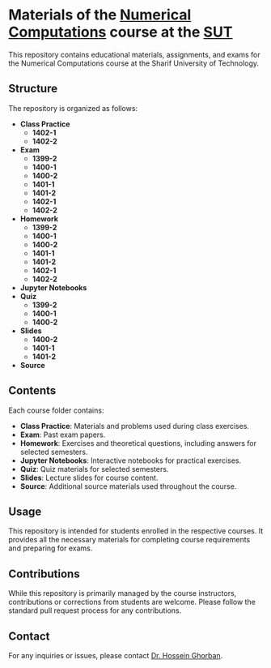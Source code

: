 # Materials of the [Numerical Computations](https://docs.ce.sharif.edu/course/40215) course at the [SUT](https://en.sharif.edu)

This repository contains educational materials, assignments, and exams for the Numerical Computations course at the Sharif University of Technology.

## Structure

The repository is organized as follows:

- **Class Practice**
  - **1402-1**
  - **1402-2**
- **Exam**
  - **1399-2**
  - **1400-1**
  - **1400-2**
  - **1401-1**
  - **1401-2**
  - **1402-1**
  - **1402-2**
- **Homework**
  - **1399-2**
  - **1400-1**
  - **1400-2**
  - **1401-1**
  - **1401-2**
  - **1402-1**
  - **1402-2**
- **Jupyter Notebooks**
- **Quiz**
  - **1399-2**
  - **1400-1**
  - **1400-2**
- **Slides**
  - **1400-2**
  - **1401-1**
  - **1401-2**
- **Source**

## Contents

Each course folder contains:

- **Class Practice**: Materials and problems used during class exercises.
- **Exam**: Past exam papers.
- **Homework**: Exercises and theoretical questions, including answers for selected semesters.
- **Jupyter Notebooks**: Interactive notebooks for practical exercises.
- **Quiz**: Quiz materials for selected semesters.
- **Slides**: Lecture slides for course content.
- **Source**: Additional source materials used throughout the course.

## Usage

This repository is intended for students enrolled in the respective courses. It provides all the necessary materials for completing course requirements and preparing for exams.

## Contributions

While this repository is primarily managed by the course instructors, contributions or corrections from students are welcome. Please follow the standard pull request process for any contributions.

## Contact

For any inquiries or issues, please contact [Dr. Hossein Ghorban](mailto:s.hosseinghorban@ipm.ir).